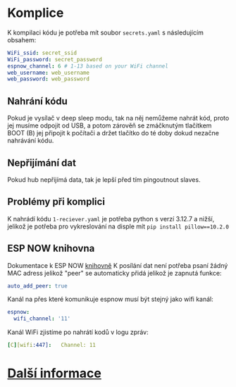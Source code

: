 # Komplice

K kompilaci kódu je potřeba mít soubor `secrets.yaml` s následujícím obsahem:

```yaml
WiFi_ssid: secret_ssid
WiFi_password: secret_password
espnow_channel: 6 # 1-13 based on your WiFi channel
web_username: web_username
web_password: web_password
```

## Nahrání kódu

Pokud je vysílač v deep sleep modu, tak na něj nemůžeme nahrát kód, proto jej musíme odpojit od USB, a potom zárověň se zmáčknutým tlačítkem BOOT (B) jej připojit k počítači a držet tlačítko do té doby dokud nezačne nahrávání kódu.

## Nepřijímání dat

Pokud hub nepřijímá data, tak je lepší před tím pingoutnout slaves.

## Problémy při komplici

K nahrádí kódu `1-reciever.yaml` je potřeba python s verzí 3.12.7 a nižší, jelikož je potřeba pro vykreslování na disple mít `pip install pillow==10.2.0`

## ESP NOW knihovna

Dokumentace k ESP NOW [knihovně](https://github.com/esphome/esphome-docs/pull/4086/files?short_path=ab1e072#diff-ab1e072d37305b336bc6e28977672a2afbcc6d0aef984d5e18b4a660aa4a2681)
K posílání dat není potřeba psaní žádný MAC adress jelikož "peer" se automaticky přidá jelikož je zapnutá funkce:

```yaml
auto_add_peer: true
```

Kanál na přes které komunikuje espnow musí být stejný jako wifi kanál:

```yaml
espnow:
  wifi_channel: '11'
```

Kanál WiFi zjistíme po nahrátí kodů v logu zpráv:

```yaml
[C][wifi:447]:   Channel: 11
```

# [Další informace](hub-slave.md)
